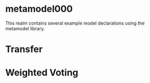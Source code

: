# metamodel000

This realm contains several example model declarations using the metamodel library.

# Transfer

# Weighted Voting